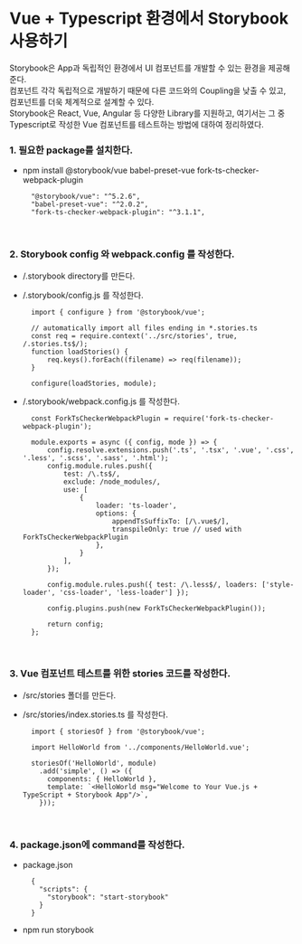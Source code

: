 # Vue + Typescript 환경에서 Storybook 사용하기

Storybook은 App과 독립적인 환경에서 UI 컴포넌트를 개발할 수 있는 환경을 제공해준다.<br>
컴포넌트 각각 독립적으로 개발하기 때문에 다른 코드와의 Coupling을 낮출 수 있고, 컴포넌트를 더욱 체계적으로 설계할 수 있다.<br>
Storybook은 React, Vue, Angular 등 다양한 Library를 지원하고, 여기서는 그 중 Typescript로 작성한 Vue 컴포넌트를 테스트하는 방법에 대하여 정리하였다. 

### 1. 필요한 package를 설치한다.

* npm install @storybook/vue babel-preset-vue fork-ts-checker-webpack-plugin

        "@storybook/vue": "^5.2.6",
        "babel-preset-vue": "^2.0.2",
        "fork-ts-checker-webpack-plugin": "^3.1.1",
<br>
    
### 2. Storybook config 와 webpack.config 를 작성한다.

* /.storybook directory를 만든다.

* /.storybook/config.js 를 작성한다.

        import { configure } from '@storybook/vue';
        
        // automatically import all files ending in *.stories.ts
        const req = require.context('../src/stories', true, /.stories.ts$/);
        function loadStories() {
            req.keys().forEach((filename) => req(filename));
        }
        
        configure(loadStories, module);

* /.storybook/webpack.config.js 를 작성한다.

        const ForkTsCheckerWebpackPlugin = require('fork-ts-checker-webpack-plugin');
        
        module.exports = async ({ config, mode }) => {
            config.resolve.extensions.push('.ts', '.tsx', '.vue', '.css', '.less', '.scss', '.sass', '.html');
            config.module.rules.push({
                test: /\.ts$/,
                exclude: /node_modules/,
                use: [
                    {
                        loader: 'ts-loader',
                        options: {
                            appendTsSuffixTo: [/\.vue$/],
                            transpileOnly: true // used with ForkTsCheckerWebpackPlugin
                        },
                    }
                ],
            });
        
            config.module.rules.push({ test: /\.less$/, loaders: ['style-loader', 'css-loader', 'less-loader'] });
        
            config.plugins.push(new ForkTsCheckerWebpackPlugin());
        
            return config;
        };
<br>

### 3. Vue 컴포넌트 테스트를 위한 stories 코드를 작성한다.

* /src/stories 폴더를 만든다.

* /src/stories/index.stories.ts 를 작성한다.

        import { storiesOf } from '@storybook/vue';
        
        import HelloWorld from '../components/HelloWorld.vue';
        
        storiesOf('HelloWorld', module)
          .add('simple', () => ({
            components: { HelloWorld },
            template: `<HelloWorld msg="Welcome to Your Vue.js + TypeScript + Storybook App"/>`,
          }));
<br>

### 4. package.json에 command를 작성한다.

* package.json

        {
          "scripts": {
            "storybook": "start-storybook"
          }
        }
        
* npm run storybook